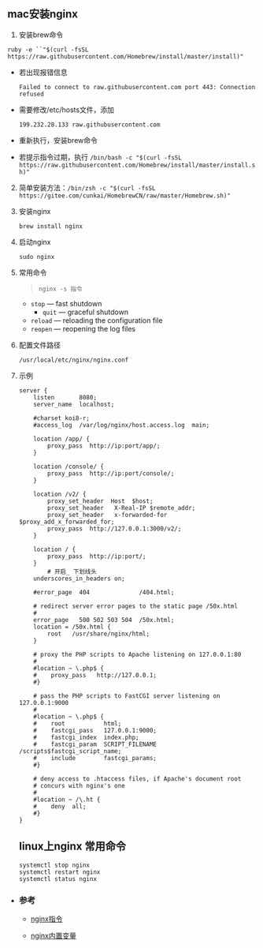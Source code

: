 ## mac安装nginx
1. 安装brew命令

`ruby -e ``"$(curl -fsSL https://raw.githubusercontent.com/Homebrew/install/master/install)"`

- 若出现报错信息

  `Failed to connect to raw.githubusercontent.com port 443: Connection refused`

- 需要修改/etc/hosts文件，添加

  `199.232.28.133 raw.githubusercontent.com`

 - 重新执行，安装brew命令

 - 若提示指令过期，执行
 `/bin/bash -c "$(curl -fsSL https://raw.githubusercontent.com/Homebrew/install/master/install.sh)"`

 

  2. 简单安装方法：`/bin/zsh -c "$(curl -fsSL https://gitee.com/cunkai/HomebrewCN/raw/master/Homebrew.sh)"`

3. 安装nginx

   `brew install nginx`

4. 启动nginx

   `sudo nginx`

5. 常用命令

   > ```
   > nginx -s 指令
   > ```

   - `stop` — fast shutdown
	 - `quit` — graceful shutdown
   - `reload` — reloading the configuration file
   - `reopen` — reopening the log files
6. 配置文件路径

    `/usr/local/etc/nginx/nginx.conf`

7. 示例

    ```nginx
    server {
        listen       8080;
        server_name  localhost;
    
        #charset koi8-r;
        #access_log  /var/log/nginx/host.access.log  main;
    
        location /app/ {
            proxy_pass  http://ip:port/app/;
        }
    
        location /console/ {
            proxy_pass  http://ip:port/console/;
        }
    
        location /v2/ {
            proxy_set_header  Host  $host;
            proxy_set_header   X-Real-IP $remote_addr;  
            proxy_set_header   x-forwarded-for $proxy_add_x_forwarded_for;
            proxy_pass  http://127.0.0.1:3000/v2/;
        }
    
        location / {
            proxy_pass  http://ip:port/;
        }
    		# 开启_ 下划线头
        underscores_in_headers on;
    
        #error_page  404              /404.html;
    
        # redirect server error pages to the static page /50x.html
        #
        error_page   500 502 503 504  /50x.html;
        location = /50x.html {
            root   /usr/share/nginx/html;
        }
    
        # proxy the PHP scripts to Apache listening on 127.0.0.1:80
        #
        #location ~ \.php$ {
        #    proxy_pass   http://127.0.0.1;
        #}
    
        # pass the PHP scripts to FastCGI server listening on 127.0.0.1:9000
        #
        #location ~ \.php$ {
        #    root           html;
        #    fastcgi_pass   127.0.0.1:9000;
        #    fastcgi_index  index.php;
        #    fastcgi_param  SCRIPT_FILENAME  /scripts$fastcgi_script_name;
        #    include        fastcgi_params;
        #}
    
        # deny access to .htaccess files, if Apache's document root
        # concurs with nginx's one
        #
        #location ~ /\.ht {
        #    deny  all;
        #}
    }
    ```

    ## linux上nginx 常用命令
    
    ```shell
    systemctl stop nginx
    systemctl restart nginx
    systemctl status nginx
    ```
    
    

- ### 参考

  - [nginx指令](https://nginx.org/en/docs/dirindex.html)

  - [nginx内置变量](https://nginx.org/en/docs/varindex.html)


